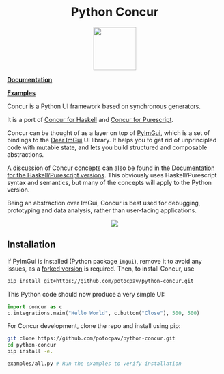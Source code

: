 
<h1 align="center">
  Python Concur
</h1>

<p align="center">
   <img src="https://raw.githubusercontent.com/ajnsit/purescript-concur/master/docs/logo.png" height="100">
</p>

[**Documentation**](https://potocpav.github.io/python-concur/)

[**Examples**](https://github.com/potocpav/python-concur/tree/master/examples)

<!-- Start docs -->

Concur is a Python UI framework based on synchronous generators.

It is a port of [Concur for Haskell](https://github.com/ajnsit/concur) and [Concur for Purescript](https://github.com/ajnsit/purescript-concur).

Concur can be thought of as a layer on top of [PyImGui](https://github.com/swistakm/pyimgui), which is a set of bindings to the [Dear ImGui](https://github.com/ocornut/imgui) UI library. It helps you to get rid of unprincipled code with mutable state, and lets you build structured and composable abstractions.

A discussion of Concur concepts can also be found in the [Documentation for the Haskell/Purescript versions](https://github.com/ajnsit/concur-documentation/blob/master/README.md). This obviously uses Haskell/Purescript syntax and semantics, but many of the concepts will apply to the Python version.

Being an abstraction over ImGui, Concur is best used for debugging, prototyping and data analysis, rather than user-facing applications.

<p align="center">
<img src="https://raw.githubusercontent.com/potocpav/python-concur/master/screenshot.png">
</p>

<!-- End docs -->

## Installation

If PyImGui is installed (Python package `imgui`), remove it to avoid any issues, as a [forked version](https://github.com/potocpav/pyimgui) is required. Then, to install Concur, use

```sh
pip install git+https://github.com/potocpav/python-concur.git
```

This Python code should now produce a very simple UI:

```python
import concur as c
c.integrations.main("Hello World", c.button("Close"), 500, 500)
```

For Concur development, clone the repo and install using pip:

```sh
git clone https://github.com/potocpav/python-concur.git
cd python-concur
pip install -e.

examples/all.py # Run the examples to verify installation
```
